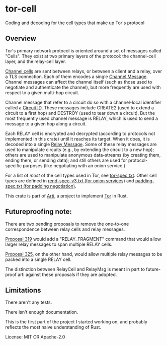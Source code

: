 # tor-cell

Coding and decoding for the cell types that make up Tor's protocol

## Overview

Tor's primary network protocol is oriented around a set of
messages called "Cells".  They exist at two primary layers of the
protocol: the channel-cell layer, and the relay-cell layer.

[Channel cells](chancell::ChanCell) are sent between relays, or
between a client and a relay, over a TLS connection.  Each of them
encodes a single [Channel Message](chancell::msg::ChanMsg).
Channel messages can affect the channel itself (such as those used
to negotiate and authenticate the channel), but more frequently are
used with respect to a given multi-hop circuit.

Channel message that refer to a circuit do so with a channel-local
identifier called a [Circuit ID](chancell::CircId).  These
messages include CREATE2 (used to extend a circuit to a first hop)
and DESTROY (used to tear down a circuit).  But the most
frequently used channel message is RELAY, which is used to send a
message to a given hop along a circuit.

Each RELAY cell is encrypted and decrypted (according to protocols
not implemented in this crate) until it reaches its target.  When
it does, it is decoded into a single [Relay
Message](relaycell::msg::RelayMsg).  Some of these relay messages
are used to manipulate circuits (e.g., by extending the circuit to
a new hop); others are used to manipulate anonymous data-streams
(by creating them, ending them, or sending data); and still others
are used for protocol-specific purposes (like negotiating with an
onion service.)

For a list of _most_ of the cell types used in Tor, see
[tor-spec.txt](https://spec.torproject.org/tor-spec).  Other cell
types are defined in [rend-spec-v3.txt (for onion
services)](https://spec.torproject.org/tor-spec) and
[padding-spec.txt (for padding
negotiation)](https://spec.torproject.org/padding-spec).

This crate is part of
[Arti](https://gitlab.torproject.org/tpo/core/arti/), a project to
implement [Tor](https://www.torproject.org/) in Rust.

## Futureproofing note:

There are two pending proposals to remove the one-to-one
correspondence between relay cells and relay messages.

[Proposal 319](https://gitlab.torproject.org/tpo/core/torspec/-/blob/master/proposals/319-wide-everything.md)
would add a "RELAY_FRAGMENT" command that would allow larger relay
messages to span multiple RELAY cells.

[Proposal 325](https://gitlab.torproject.org/tpo/core/torspec/-/blob/master/proposals/325-packed-relay-cells.md),
on the other hand, would allow multiple relay messages to be
packed into a single RELAY cell.

The distinction between RelayCell and RelayMsg is meant in part
to future-proof arti against these proposals if they are adopted.

## Limitations

There aren't any tests.

There isn't enough documentation.

This is the first part of the project I started working on, and
probably reflects the most naive understanding of Rust.

License: MIT OR Apache-2.0

